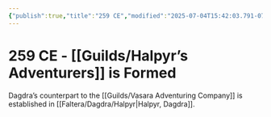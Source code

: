 ```yaml
---
{"publish":true,"title":"259 CE","modified":"2025-07-04T15:42:03.791-07:00","cssclasses":""}
---
```


# 259 CE - [[Guilds/Halpyr’s Adventurers]] is Formed

Dagdra’s counterpart to the [[Guilds/Vasara Adventuring Company]] is established in [[Faltera/Dagdra/Halpyr\|Halpyr, Dagdra]].
